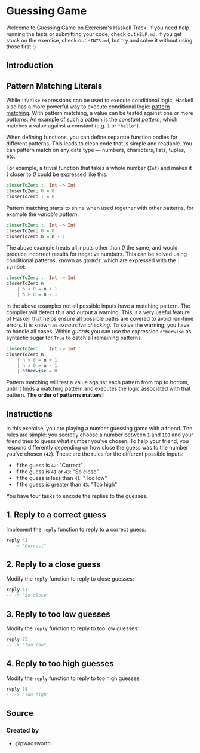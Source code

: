 # Guessing Game

Welcome to Guessing Game on Exercism's Haskell Track.
If you need help running the tests or submitting your code, check out `HELP.md`.
If you get stuck on the exercise, check out `HINTS.md`, but try and solve it without using those first :)

## Introduction

## Pattern Matching Literals

While `if/else` expressions can be used to execute conditional logic, Haskell also has a more powerful way to execute conditional logic: [pattern matching][pattern-matching].
With pattern matching, a value can be tested against one or more _patterns_.
An example of such a pattern is the _constant pattern_, which matches a value against a constant (e.g. `1` or `"hello"`).

When defining functions, you can define separate function bodies for different patterns.
This leads to clean code that is simple and readable.
You can pattern match on any data type — numbers, characters, lists, tuples, etc.

For example, a trivial function that takes a whole number (`Int`) and makes it _1_ closer to _0_ could be expressed like this:

```haskell
closerToZero :: Int -> Int
closerToZero 0 = 0
closerToZero 1 = 0
```

Pattern matching starts to shine when used together with other patterns, for example the _variable pattern_:

```haskell
closerToZero :: Int -> Int
closerToZero 0 = 0
closerToZero n = n - 1
```

The above example treats all inputs other than _0_ the same, and would produce incorrect results for negative numbers.
This can be solved using conditional patterns, known as _guards_, which are expressed with the `|` symbol:

```haskell
closerToZero :: Int -> Int
closerToZero n
    | n < 0 = n + 1
    | n > 0 = n - 1
```

In the above examples not all possible inputs have a matching pattern.
The compiler will detect this and output a warning.
This is a very useful feature of Haskell that helps ensure all possible paths are covered to avoid run-time errors.
It is known as _exhaustive checking_.
To solve the warning, you have to handle all cases.
Within _guards_ you can use the expression `otherwise` as syntactic sugar for `True` to catch all remaining patterns.

```haskell
closerToZero :: Int -> Int
closerToZero n
    | n < 0 = n + 1
    | n > 0 = n - 1
    | otherwise = 0
```

Pattern matching will test a value against each pattern from top to bottom, until it finds a matching pattern and executes the logic associated with that pattern.
**The order of patterns matters!**

[pattern-matching]: https://learnyouahaskell.github.io/syntax-in-functions#pattern-matching

## Instructions

In this exercise, you are playing a number guessing game with a friend.
The rules are simple: you secretly choose a number between `1` and `100` and your friend tries to guess what number you've chosen.
To help your friend, you respond differently depending on how close the guess was to the number you've chosen (`42`).
These are the rules for the different possible inputs:

- If the guess is `42`: "Correct"
- If the guess is `41` or `43`: "So close"
- If the guess is less than `41`: "Too low"
- If the guess is greater than `43`: "Too high"

You have four tasks to encode the replies to the guesses.

## 1. Reply to a correct guess

Implement the `reply` function to reply to a correct guess:

```haskell
reply 42
-- -> "Correct"
```

## 2. Reply to a close guess

Modify the `reply` function to reply to close guesses:

```haskell
reply 41
-- -> "So close"
```

## 3. Reply to too low guesses

Modify the `reply` function to reply to too low guesses:

```haskell
reply 25
-- -> "Too low"
```

## 4. Reply to too high guesses

Modify the `reply` function to reply to too high guesses:

```haskell
reply 88
-- -> "Too high"
```

## Source

### Created by

- @pwadsworth
